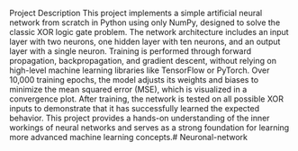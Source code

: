Project Description
This project implements a simple artificial neural network from scratch in Python using only NumPy, designed to solve the classic XOR logic gate problem. The network architecture includes an input layer with two neurons, one hidden layer with ten neurons, and an output layer with a single neuron. Training is performed through forward propagation, backpropagation, and gradient descent, without relying on high-level machine learning libraries like TensorFlow or PyTorch. Over 10,000 training epochs, the model adjusts its weights and biases to minimize the mean squared error (MSE), which is visualized in a convergence plot. After training, the network is tested on all possible XOR inputs to demonstrate that it has successfully learned the expected behavior. This project provides a hands-on understanding of the inner workings of neural networks and serves as a strong foundation for learning more advanced machine learning concepts.# Neuronal-network
